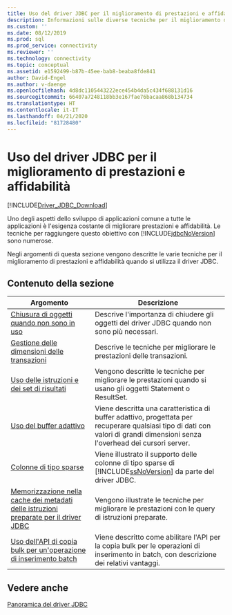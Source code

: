 ```yaml
---
title: Uso del driver JDBC per il miglioramento di prestazioni e affidabilità
description: Informazioni sulle diverse tecniche per il miglioramento delle prestazioni e dell'affidabilità delle applicazioni quando si usa il driver Microsoft JDBC per SQL Server.
ms.custom: ''
ms.date: 08/12/2019
ms.prod: sql
ms.prod_service: connectivity
ms.reviewer: ''
ms.technology: connectivity
ms.topic: conceptual
ms.assetid: e1592499-b87b-45ee-bab8-beaba8fde841
author: David-Engel
ms.author: v-daenge
ms.openlocfilehash: 4d8dc1105443222ece454b4da5c434f688131d16
ms.sourcegitcommit: 66407a7248118bb3e167fae76bacaa868b134734
ms.translationtype: HT
ms.contentlocale: it-IT
ms.lasthandoff: 04/21/2020
ms.locfileid: "81728480"
---
```

# <a name="improving-performance-and-reliability-with-the-jdbc-driver"></a>Uso del driver JDBC per il miglioramento di prestazioni e affidabilità

[!INCLUDE[Driver_JDBC_Download](../../includes/driver_jdbc_download.md)]

Uno degli aspetti dello sviluppo di applicazioni comune a tutte le applicazioni è l'esigenza costante di migliorare prestazioni e affidabilità. Le tecniche per raggiungere questo obiettivo con [!INCLUDE[jdbcNoVersion](../../includes/jdbcnoversion_md.md)] sono numerose.  
  
Negli argomenti di questa sezione vengono descritte le varie tecniche per il miglioramento di prestazioni e affidabilità quando si utilizza il driver JDBC.  

## <a name="in-this-section"></a>Contenuto della sezione

|Argomento|Descrizione|  
|-----------|-----------------|  
|[Chiusura di oggetti quando non sono in uso](../../connect/jdbc/closing-objects-when-not-in-use.md)|Descrive l'importanza di chiudere gli oggetti del driver JDBC quando non sono più necessari.|  
|[Gestione delle dimensioni delle transazioni](../../connect/jdbc/managing-transaction-size.md)|Descrive le tecniche per migliorare le prestazioni delle transazioni.|  
|[Uso delle istruzioni e dei set di risultati](../../connect/jdbc/working-with-statements-and-result-sets.md)|Vengono descritte le tecniche per migliorare le prestazioni quando si usano gli oggetti Statement o ResultSet.|  
|[Uso del buffer adattivo](../../connect/jdbc/using-adaptive-buffering.md)|Viene descritta una caratteristica di buffer adattivo, progettata per recuperare qualsiasi tipo di dati con valori di grandi dimensioni senza l'overhead dei cursori server.|  
|[Colonne di tipo sparse](../../connect/jdbc/sparse-columns.md)|Viene illustrato il supporto delle colonne di tipo sparse di [!INCLUDE[ssNoVersion](../../includes/ssnoversion-md.md)] da parte del driver JDBC.|  
|[Memorizzazione nella cache dei metadati delle istruzioni preparate per il driver JDBC](../../connect/jdbc/prepared-statement-metadata-caching-for-the-jdbc-driver.md)|Vengono illustrate le tecniche per migliorare le prestazioni con le query di istruzioni preparate.|
|[Uso dell'API di copia bulk per un'operazione di inserimento batch](../../connect/jdbc/use-bulk-copy-api-batch-insert-operation.md)|Viene descritto come abilitare l'API per la copia bulk per le operazioni di inserimento in batch, con descrizione dei relativi vantaggi.|

## <a name="see-also"></a>Vedere anche

[Panoramica del driver JDBC](../../connect/jdbc/overview-of-the-jdbc-driver.md)  
  

